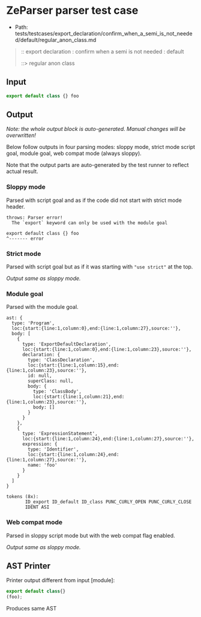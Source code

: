 # ZeParser parser test case

- Path: tests/testcases/export_declaration/confirm_when_a_semi_is_not_needed/default/regular_anon_class.md

> :: export declaration : confirm when a semi is not needed : default
>
> ::> regular anon class

## Input

`````js
export default class {} foo
`````

## Output

_Note: the whole output block is auto-generated. Manual changes will be overwritten!_

Below follow outputs in four parsing modes: sloppy mode, strict mode script goal, module goal, web compat mode (always sloppy).

Note that the output parts are auto-generated by the test runner to reflect actual result.

### Sloppy mode

Parsed with script goal and as if the code did not start with strict mode header.

`````
throws: Parser error!
  The `export` keyword can only be used with the module goal

export default class {} foo
^------- error
`````

### Strict mode

Parsed with script goal but as if it was starting with `"use strict"` at the top.

_Output same as sloppy mode._

### Module goal

Parsed with the module goal.

`````
ast: {
  type: 'Program',
  loc:{start:{line:1,column:0},end:{line:1,column:27},source:''},
  body: [
    {
      type: 'ExportDefaultDeclaration',
      loc:{start:{line:1,column:0},end:{line:1,column:23},source:''},
      declaration: {
        type: 'ClassDeclaration',
        loc:{start:{line:1,column:15},end:{line:1,column:23},source:''},
        id: null,
        superClass: null,
        body: {
          type: 'ClassBody',
          loc:{start:{line:1,column:21},end:{line:1,column:23},source:''},
          body: []
        }
      }
    },
    {
      type: 'ExpressionStatement',
      loc:{start:{line:1,column:24},end:{line:1,column:27},source:''},
      expression: {
        type: 'Identifier',
        loc:{start:{line:1,column:24},end:{line:1,column:27},source:''},
        name: 'foo'
      }
    }
  ]
}

tokens (8x):
       ID_export ID_default ID_class PUNC_CURLY_OPEN PUNC_CURLY_CLOSE
       IDENT ASI
`````


### Web compat mode

Parsed in sloppy script mode but with the web compat flag enabled.

_Output same as sloppy mode._

## AST Printer

Printer output different from input [module]:

````js
export default class{}
(foo);
````

Produces same AST
